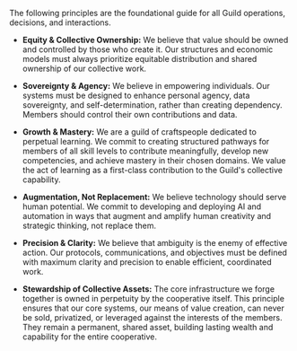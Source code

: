 The following principles are the foundational guide for all Guild operations, decisions, and interactions.

*   **Equity & Collective Ownership:** We believe that value should be owned and controlled by those who create it. Our structures and economic models must always prioritize equitable distribution and shared ownership of our collective work.

*   **Sovereignty & Agency:** We believe in empowering individuals. Our systems must be designed to enhance personal agency, data sovereignty, and self-determination, rather than creating dependency. Members should control their own contributions and data.

*   **Growth & Mastery:** We are a guild of craftspeople dedicated to perpetual learning. We commit to creating structured pathways for members of all skill levels to contribute meaningfully, develop new competencies, and achieve mastery in their chosen domains. We value the act of learning as a first-class contribution to the Guild's collective capability.

*   **Augmentation, Not Replacement:** We believe technology should serve human potential. We commit to developing and deploying AI and automation in ways that augment and amplify human creativity and strategic thinking, not replace them.

*   **Precision & Clarity:** We believe that ambiguity is the enemy of effective action. Our protocols, communications, and objectives must be defined with maximum clarity and precision to enable efficient, coordinated work.

*   **Stewardship of Collective Assets:** The core infrastructure we forge together is owned in perpetuity by the cooperative itself. This principle ensures that our core systems, our means of value creation, can never be sold, privatized, or leveraged against the interests of the members. They remain a permanent, shared asset, building lasting wealth and capability for the entire cooperative.